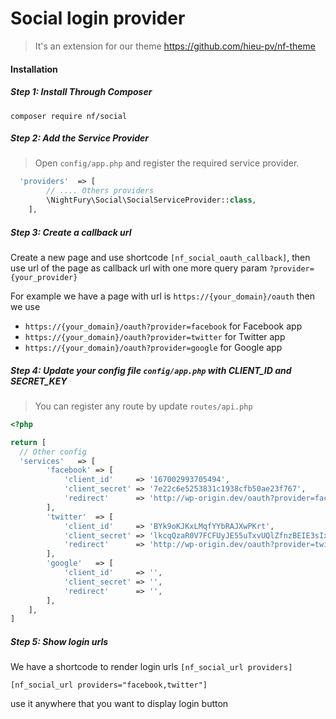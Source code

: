 # Social login provider
 > It's an extension for our theme https://github.com/hieu-pv/nf-theme 
 
#### Installation
##### Step 1: Install Through Composer
```
composer require nf/social
```
##### Step 2: Add the Service Provider
> Open `config/app.php` and register the required service provider.

```php
  'providers'  => [
        // .... Others providers 
        \NightFury\Social\SocialServiceProvider::class,
    ],
```
##### Step 3: Create a callback url
Create a new page and use shortcode `[nf_social_oauth_callback]`, then use url of the page as callback url with one more query param `?provider={your_provider}` 

For example we have a page with url is `https://{your_domain}/oauth` then we use 
- `https://{your_domain}/oauth?provider=facebook` for Facebook app 
- `https://{your_domain}/oauth?provider=twitter` for Twitter app 
- `https://{your_domain}/oauth?provider=google` for Google app 

##### Step 4: Update your config file `config/app.php` with CLIENT_ID and SECRET_KEY
> You can register any route by update `routes/api.php`

```php
<?php

return [
  // Other config 
  'services'   => [
        'facebook' => [
            'client_id'     => '167002993705494',
            'client_secret' => '7e22c6e5253831c1938cfb50ae23f767',
            'redirect'      => 'http://wp-origin.dev/oauth?provider=facebook',
        ],
        'twitter'  => [
            'client_id'     => 'BYk9oKJKxLMqfYYbRAJXwPKrt',
            'client_secret' => 'lkcqQzaR0V7FCFUyJE55uTxvUQlZfnzBEIE3sIxKHTXNf1bNQw',
            'redirect'      => 'http://wp-origin.dev/oauth?provider=twitter',
        ],
        'google'   => [
            'client_id'     => '',
            'client_secret' => '',
            'redirect'      => '',
        ],
    ],
]
```
##### Step 5: Show login urls
We have a shortcode to render login urls `[nf_social_url providers]`
```
[nf_social_url providers="facebook,twitter"]
```
use it anywhere that you want to display login button
